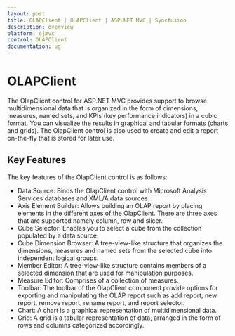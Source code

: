 ```yaml
---
layout: post
title: OLAPClient | OLAPClient | ASP.NET MVC | Syncfusion
description: overview
platform: ejmvc
control: OLAPClient
documentation: ug
---
```


# OLAPClient

The OlapClient control for ASP.NET MVC provides support to browse multidimensional data that is organized in the form of dimensions, measures, named sets, and KPIs (key performance indicators) in a cubic format. You can visualize the results in graphical and tabular formats (charts and grids). The OlapClient control is also used to create and edit a report on-the-fly that is stored for later use.

## Key Features

The key features of the OlapClient control is as follows:

* Data Source: Binds the OlapClient control with Microsoft Analysis Services databases and XML/A data sources.
* Axis Element Builder: Allows building an OLAP report by placing elements in the different axes of the OlapClient. There are three axes that are supported namely column, row and slicer.
* Cube Selector: Enables you to select a cube from the collection populated by a data source.
* Cube Dimension Browser: A tree-view-like structure that organizes the dimensions, measures and named sets from the selected cube into independent logical groups.
* Member Editor: A tree-view-like structure contains members of a selected dimension that are used for manipulation purposes.
* Measure Editor: Comprises of a collection of measures.
* Toolbar: The toolbar of the OlapClient component provide options for exporting and manipulating the OLAP report such as add report, new report, remove report, rename report, and report selector. 
* Chart: A chart is a graphical representation of multidimensional data.
* Grid: A grid is a tabular representation of data, arranged in the form of rows and columns categorized accordingly.
